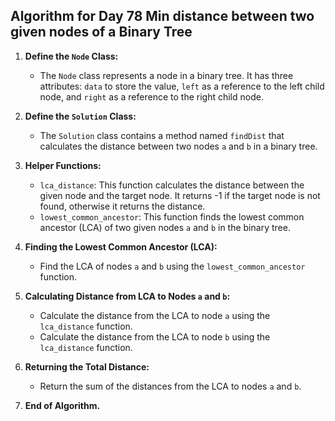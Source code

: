 ## Algorithm for Day 78 **Min distance between two given nodes of a Binary Tree**

1. **Define the `Node` Class:**
   - The `Node` class represents a node in a binary tree. It has three attributes: `data` to store the value, `left` as a reference to the left child node, and `right` as a reference to the right child node.

2. **Define the `Solution` Class:**
   - The `Solution` class contains a method named `findDist` that calculates the distance between two nodes `a` and `b` in a binary tree.

3. **Helper Functions:**
   - `lca_distance`: This function calculates the distance between the given node and the target node. It returns -1 if the target node is not found, otherwise it returns the distance.
   - `lowest_common_ancestor`: This function finds the lowest common ancestor (LCA) of two given nodes `a` and `b` in the binary tree.

4. **Finding the Lowest Common Ancestor (LCA):**
   - Find the LCA of nodes `a` and `b` using the `lowest_common_ancestor` function.

5. **Calculating Distance from LCA to Nodes `a` and `b`:**
   - Calculate the distance from the LCA to node `a` using the `lca_distance` function.
   - Calculate the distance from the LCA to node `b` using the `lca_distance` function.

6. **Returning the Total Distance:**
   - Return the sum of the distances from the LCA to nodes `a` and `b`.

7. **End of Algorithm.**

